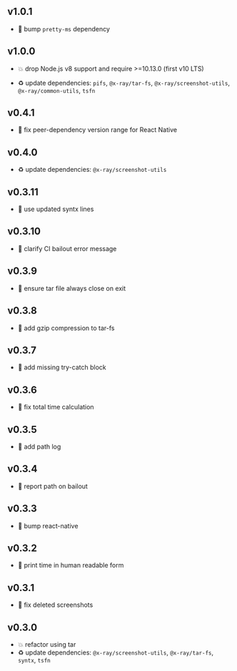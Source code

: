 ## v1.0.1

* 🐞 bump `pretty-ms` dependency

## v1.0.0

* 💥 drop Node.js v8 support and require >=10.13.0 (first v10 LTS)

* ♻️ update dependencies: `pifs`, `@x-ray/tar-fs`, `@x-ray/screenshot-utils`, `@x-ray/common-utils`, `tsfn`

## v0.4.1

* 🐞 fix peer-dependency version range for React Native

## v0.4.0

* ♻️ update dependencies: `@x-ray/screenshot-utils`

## v0.3.11

* 🐞 use updated syntx lines

## v0.3.10

* 🐞 clarify CI bailout error message

## v0.3.9

* 🐞 ensure tar file always close on exit

## v0.3.8

* 🐞 add gzip compression to tar-fs

## v0.3.7

* 🐞 add missing try-catch block

## v0.3.6

* 🐞 fix total time calculation

## v0.3.5

* 🐞 add path log

## v0.3.4

* 🐞 report path on bailout

## v0.3.3

* 🐞 bump react-native

## v0.3.2

* 🐞 print time in human readable form

## v0.3.1

* 🐞 fix deleted screenshots

## v0.3.0

* 💥 refactor using tar
* ♻️ update dependencies: `@x-ray/screenshot-utils`, `@x-ray/tar-fs`, `syntx`, `tsfn`
